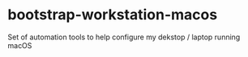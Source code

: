 # bootstrap-workstation-macos
Set of automation tools to help configure my dekstop / laptop running macOS

